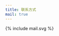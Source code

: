 ```yaml
---
title: 联系方式
mail: true
---
```


<div style="display: none">
	{% include BNU_name.svg %}
</div>
{% include mail.svg %}
